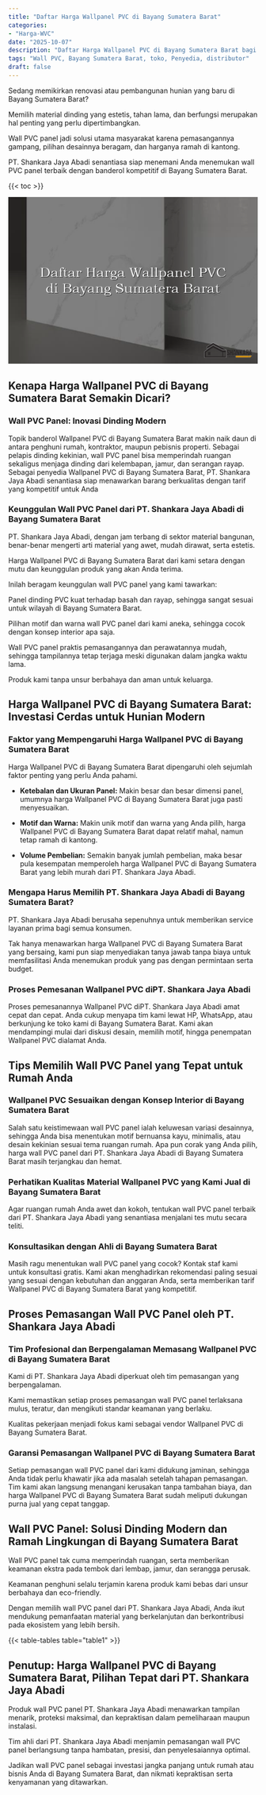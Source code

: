```yaml
---
title: "Daftar Harga Wallpanel PVC di Bayang Sumatera Barat"
categories: 
- "Harga-WVC"
date: "2025-10-07"
description: "Daftar Harga Wallpanel PVC di Bayang Sumatera Barat bagi hunian, office, dan ritel. Panel unggulan, pilihan motif, pilihan warna elegan, beserta jasa penempatan dikerjakan oleh teknisi berpengalaman serta kepastian resmi!|Jasa distribusi Wallpanel PVC di Bayang Sumatera Barat untuk keperluan tempat tinggal, office, maupun gerai, beserta produk unggulan dan pemasangan oleh teknisi berpengalaman serta jaminan resmi.|Alternatif Wallpanel PVC di Bayang Sumatera Barat yang terpercaya untuk tempat tinggal, perkantoran, dan ritel, dengan panel terbaik dan penempatan oleh teknisi berpengalaman serta kepastian resmi.|Penjualan Wallpanel PVC di Bayang Sumatera Barat bagi rumah, perkantoran, dan toko, dengan produk berkualitas dan instalasi ditangani oleh teknisi berpengalaman, disertai beserta jaminan resmi.}"
tags: "Wall PVC, Bayang Sumatera Barat, toko, Penyedia, distributor"
draft: false
---
```


Sedang memikirkan renovasi atau pembangunan hunian yang baru di Bayang Sumatera Barat?

Memilih material dinding yang estetis, tahan lama, dan berfungsi merupakan hal penting yang perlu dipertimbangkan.

Wall PVC panel jadi solusi utama masyarakat karena pemasangannya gampang, pilihan desainnya beragam, dan harganya ramah di kantong.

PT. Shankara Jaya Abadi senantiasa siap menemani Anda menemukan wall PVC panel terbaik dengan banderol kompetitif di Bayang Sumatera Barat.

{{< toc >}}

![Daftar Harga Wallpanel PVC di Bayang Sumatera Barat](/images/Harga-WVC/Daftar-Harga-Wallpanel-PVC-di-Bayang-Sumatera-Barat.png)


## Kenapa Harga Wallpanel PVC di Bayang Sumatera Barat Semakin Dicari?

### Wall PVC Panel: Inovasi Dinding Modern

Topik banderol Wallpanel PVC di Bayang Sumatera Barat makin naik daun di antara penghuni rumah, kontraktor, maupun pebisnis properti. Sebagai pelapis dinding kekinian, wall PVC panel bisa memperindah ruangan sekaligus menjaga dinding dari kelembapan, jamur, dan serangan rayap. Sebagai penyedia Wallpanel PVC di Bayang Sumatera Barat, PT. Shankara Jaya Abadi senantiasa siap menawarkan barang berkualitas dengan tarif yang kompetitif untuk Anda

### Keunggulan Wall PVC Panel dari PT. Shankara Jaya Abadi di Bayang Sumatera Barat

PT. Shankara Jaya Abadi, dengan jam terbang di sektor material bangunan, benar-benar mengerti arti material yang awet, mudah dirawat, serta estetis.

Harga Wallpanel PVC di Bayang Sumatera Barat dari kami setara dengan mutu dan keunggulan produk yang akan Anda terima.

Inilah beragam keunggulan wall PVC panel yang kami tawarkan:

Panel dinding PVC kuat terhadap basah dan rayap, sehingga sangat sesuai untuk wilayah di Bayang Sumatera Barat.

Pilihan motif dan warna wall PVC panel dari kami aneka, sehingga cocok dengan konsep interior apa saja.

Wall PVC panel praktis pemasangannya dan perawatannya mudah, sehingga tampilannya tetap terjaga meski digunakan dalam jangka waktu lama.

Produk kami tanpa unsur berbahaya dan aman untuk keluarga.

## Harga Wallpanel PVC di Bayang Sumatera Barat: Investasi Cerdas untuk Hunian Modern

### Faktor yang Mempengaruhi Harga Wallpanel PVC di Bayang Sumatera Barat

Harga Wallpanel PVC di Bayang Sumatera Barat dipengaruhi oleh sejumlah faktor penting yang perlu Anda pahami.

- **Ketebalan dan Ukuran Panel:** Makin besar dan besar dimensi panel, umumnya harga Wallpanel PVC di Bayang Sumatera Barat juga pasti menyesuaikan.

- **Motif dan Warna:** Makin unik motif dan warna yang Anda pilih, harga Wallpanel PVC di Bayang Sumatera Barat dapat relatif mahal, namun tetap ramah di kantong.

- **Volume Pembelian:** Semakin banyak jumlah pembelian, maka besar pula kesempatan memperoleh harga Wallpanel PVC di Bayang Sumatera Barat yang lebih murah dari PT. Shankara Jaya Abadi.

### Mengapa Harus Memilih PT. Shankara Jaya Abadi di Bayang Sumatera Barat?

PT. Shankara Jaya Abadi berusaha sepenuhnya untuk memberikan service layanan prima bagi semua konsumen.

Tak hanya menawarkan harga Wallpanel PVC di Bayang Sumatera Barat yang bersaing, kami pun siap menyediakan tanya jawab tanpa biaya untuk memfasilitasi Anda menemukan produk yang pas dengan permintaan serta budget.

### Proses Pemesanan Wallpanel PVC diPT. Shankara Jaya Abadi

Proses pemesanannya Wallpanel PVC diPT. Shankara Jaya Abadi amat cepat dan cepat. Anda cukup menyapa tim kami lewat HP, WhatsApp, atau berkunjung ke toko kami di Bayang Sumatera Barat. Kami akan mendampingi mulai dari diskusi desain, memilih motif, hingga penempatan Wallpanel PVC dialamat Anda.

## Tips Memilih Wall PVC Panel yang Tepat untuk Rumah Anda

### Wallpanel PVC Sesuaikan dengan Konsep Interior di Bayang Sumatera Barat

Salah satu keistimewaan wall PVC panel ialah keluwesan variasi desainnya, sehingga Anda bisa menentukan motif bernuansa kayu, minimalis, atau desain kekinian sesuai tema ruangan rumah. Apa pun corak yang Anda pilih, harga wall PVC panel dari PT. Shankara Jaya Abadi di Bayang Sumatera Barat masih terjangkau dan hemat.

### Perhatikan Kualitas Material Wallpanel PVC yang Kami Jual di Bayang Sumatera Barat

Agar ruangan rumah Anda awet dan kokoh, tentukan wall PVC panel terbaik dari PT. Shankara Jaya Abadi yang senantiasa menjalani tes mutu secara teliti.

### Konsultasikan dengan Ahli di Bayang Sumatera Barat

Masih ragu menentukan wall PVC panel yang cocok? Kontak staf kami untuk konsultasi gratis. Kami akan menghadirkan rekomendasi paling sesuai yang sesuai dengan kebutuhan dan anggaran Anda, serta memberikan tarif Wallpanel PVC di Bayang Sumatera Barat yang kompetitif.

## Proses Pemasangan Wall PVC Panel oleh PT. Shankara Jaya Abadi

### Tim Profesional dan Berpengalaman Memasang Wallpanel PVC di Bayang Sumatera Barat

Kami di PT. Shankara Jaya Abadi diperkuat oleh tim pemasangan yang berpengalaman.

Kami memastikan setiap proses pemasangan wall PVC panel terlaksana mulus, teratur, dan mengikuti standar keamanan yang berlaku.

Kualitas pekerjaan menjadi fokus kami sebagai vendor Wallpanel PVC di Bayang Sumatera Barat.

### Garansi Pemasangan Wallpanel PVC di Bayang Sumatera Barat

Setiap pemasangan wall PVC panel dari kami didukung jaminan, sehingga Anda tidak perlu khawatir jika ada masalah setelah tahapan pemasangan. Tim kami akan langsung menangani kerusakan tanpa tambahan biaya, dan harga Wallpanel PVC di Bayang Sumatera Barat sudah meliputi dukungan purna jual yang cepat tanggap.

## Wall PVC Panel: Solusi Dinding Modern dan Ramah Lingkungan di Bayang Sumatera Barat

Wall PVC panel tak cuma memperindah ruangan, serta memberikan keamanan ekstra pada tembok dari lembap, jamur, dan serangga perusak.

Keamanan penghuni selalu terjamin karena produk kami bebas dari unsur berbahaya dan eco-friendly.

Dengan memilih wall PVC panel dari PT. Shankara Jaya Abadi, Anda ikut mendukung pemanfaatan material yang berkelanjutan dan berkontribusi pada ekosistem yang lebih bersih.

{{< table-tables table="table1" >}}

## Penutup: Harga Wallpanel PVC di Bayang Sumatera Barat, Pilihan Tepat dari PT. Shankara Jaya Abadi

Produk wall PVC panel PT. Shankara Jaya Abadi menawarkan tampilan menarik, proteksi maksimal, dan kepraktisan dalam pemeliharaan maupun instalasi.

Tim ahli dari PT. Shankara Jaya Abadi menjamin pemasangan wall PVC panel berlangsung tanpa hambatan, presisi, dan penyelesaiannya optimal.

Jadikan wall PVC panel sebagai investasi jangka panjang untuk rumah atau bisnis Anda di Bayang Sumatera Barat, dan nikmati kepraktisan serta kenyamanan yang ditawarkan.